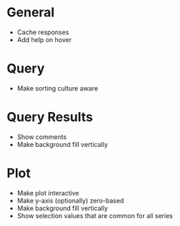 # General
* Cache responses
* Add help on hover

# Query
* Make sorting culture aware

# Query Results
* Show comments
* Make background fill vertically

# Plot
* Make plot interactive
* Make y-axis (optionally) zero-based
* Make background fill vertically
* Show selection values that are common for all series

